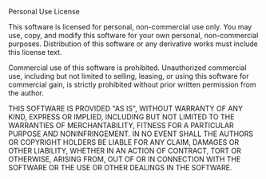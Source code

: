 Personal Use License

This software is licensed for personal, non-commercial use only. You may use, copy, and modify this software for your own personal, non-commercial purposes. Distribution of this software or any derivative works must include this license text.

Commercial use of this software is prohibited. Unauthorized commercial use, including but not limited to selling, leasing, or using this software for commercial gain, is strictly prohibited without prior written permission from the author.

THIS SOFTWARE IS PROVIDED "AS IS", WITHOUT WARRANTY OF ANY KIND, EXPRESS OR IMPLIED, INCLUDING BUT NOT LIMITED TO THE WARRANTIES OF MERCHANTABILITY, FITNESS FOR A PARTICULAR PURPOSE AND NONINFRINGEMENT. IN NO EVENT SHALL THE AUTHORS OR COPYRIGHT HOLDERS BE LIABLE FOR ANY CLAIM, DAMAGES OR OTHER LIABILITY, WHETHER IN AN ACTION OF CONTRACT, TORT OR OTHERWISE, ARISING FROM, OUT OF OR IN CONNECTION WITH THE SOFTWARE OR THE USE OR OTHER DEALINGS IN THE SOFTWARE.

